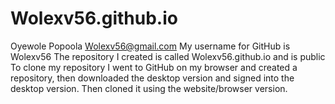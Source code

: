 # Wolexv56.github.io
Oyewole Popoola
Wolexv56@gmail.com
My username for GitHub is Wolexv56
The repository I created is called  Wolexv56.github.io and is public
To clone my repository I went to GitHub on my browser and created a repository, then downloaded the desktop version
and signed into the desktop version. Then cloned it using the website/browser version.